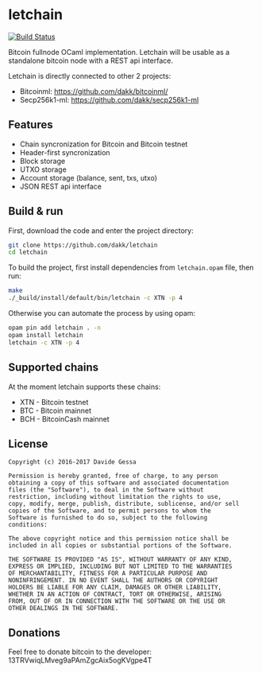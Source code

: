 # letchain

[![Build Status](https://travis-ci.org/dakk/letchain.svg)](https://travis-ci.org/dakk/letchain)


Bitcoin fullnode OCaml implementation. 
Letchain will be usable as a standalone bitcoin node with a REST api interface.

Letchain is directly connected to other 2 projects:
- Bitcoinml: https://github.com/dakk/bitcoinml/
- Secp256k1-ml: https://github.com/dakk/secp256k1-ml 

## Features

- Chain syncronization for Bitcoin and Bitcoin testnet
- Header-first syncronization
- Block storage
- UTXO storage
- Account storage (balance, sent, txs, utxo)
- JSON REST api interface


## Build & run

First, download the code and enter the project directory:

```bash
git clone https://github.com/dakk/letchain
cd letchain
```

To build the project, first install dependencies from `letchain.opam` file, then run:

```bash
make
./_build/install/default/bin/letchain -c XTN -p 4
```

Otherwise you can automate the process by using opam:

```bash
opam pin add letchain . -n
opam install letchain
letchain -c XTN -p 4
```

## Supported chains

At the moment letchain supports these chains:
- XTN - Bitcoin testnet
- BTC - Bitcoin mainnet
- BCH - BitcoinCash mainnet

## License

```
Copyright (c) 2016-2017 Davide Gessa

Permission is hereby granted, free of charge, to any person
obtaining a copy of this software and associated documentation
files (the "Software"), to deal in the Software without
restriction, including without limitation the rights to use,
copy, modify, merge, publish, distribute, sublicense, and/or sell
copies of the Software, and to permit persons to whom the
Software is furnished to do so, subject to the following
conditions:

The above copyright notice and this permission notice shall be
included in all copies or substantial portions of the Software.

THE SOFTWARE IS PROVIDED "AS IS", WITHOUT WARRANTY OF ANY KIND,
EXPRESS OR IMPLIED, INCLUDING BUT NOT LIMITED TO THE WARRANTIES
OF MERCHANTABILITY, FITNESS FOR A PARTICULAR PURPOSE AND
NONINFRINGEMENT. IN NO EVENT SHALL THE AUTHORS OR COPYRIGHT
HOLDERS BE LIABLE FOR ANY CLAIM, DAMAGES OR OTHER LIABILITY,
WHETHER IN AN ACTION OF CONTRACT, TORT OR OTHERWISE, ARISING
FROM, OUT OF OR IN CONNECTION WITH THE SOFTWARE OR THE USE OR
OTHER DEALINGS IN THE SOFTWARE.
```


## Donations

Feel free to donate bitcoin to the developer: 13TRVwiqLMveg9aPAmZgcAix5ogKVgpe4T